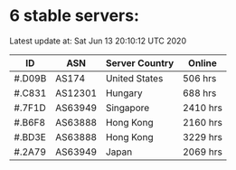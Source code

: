 # 6 stable servers:

Latest update at: Sat Jun 13 20:10:12 UTC 2020

| ID | ASN | Server Country | Online |
| -- | --- | -------------- | ------ |
| #.D09B | AS174 | United States | 506 hrs |
| #.C831 | AS12301 | Hungary | 688 hrs |
| #.7F1D | AS63949 | Singapore | 2410 hrs |
| #.B6F8 | AS63888 | Hong Kong | 2160 hrs |
| #.BD3E | AS63888 | Hong Kong | 3229 hrs |
| #.2A79 | AS63949 | Japan | 2069 hrs |

